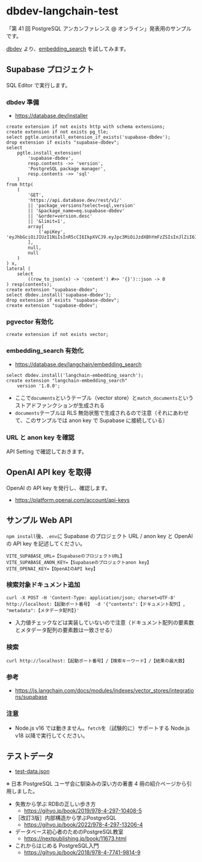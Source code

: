 # dbdev-langchain-test

「第 41 回 PostgreSQL アンカンファレンス @ オンライン」発表用のサンプルです。

[dbdev](https://database.dev/) より、[embedding_search](https://database.dev/langchain/embedding_search) を試してみます。

## Supabase プロジェクト

SQL Editor で実行します。

### dbdev 準備

- https://database.dev/installer

```SQL(1)
create extension if not exists http with schema extensions;
create extension if not exists pg_tle;
select pgtle.uninstall_extension_if_exists('supabase-dbdev');
drop extension if exists "supabase-dbdev";
select
    pgtle.install_extension(
        'supabase-dbdev',
        resp.contents ->> 'version',
        'PostgreSQL package manager',
        resp.contents ->> 'sql'
    )
from http(
    (
        'GET',
        'https://api.database.dev/rest/v1/'
        || 'package_versions?select=sql,version'
        || '&package_name=eq.supabase-dbdev'
        || '&order=version.desc'
        || '&limit=1',
        array[
            ('apiKey', 'eyJhbGciOiJIUzI1NiIsInR5cCI6IkpXVCJ9.eyJpc3MiOiJzdXBhYmFzZSIsInJlZiI6InhtdXB0cHBsZnZpaWZyYndtbXR2Iiwicm9sZSI6ImFub24iLCJpYXQiOjE2ODAxMDczNzIsImV4cCI6MTk5NTY4MzM3Mn0.z2CN0mvO2No8wSi46Gw59DFGCTJrzM0AQKsu_5k134s')::http_header
        ],
        null,
        null
    )
) x,
lateral (
    select
        ((row_to_json(x) -> 'content') #>> '{}')::json -> 0
) resp(contents);
create extension "supabase-dbdev";
select dbdev.install('supabase-dbdev');
drop extension if exists "supabase-dbdev";
create extension "supabase-dbdev";
```

### pgvector 有効化

```SQL(2)
create extension if not exists vector;
```

### embedding_search 有効化

- https://database.dev/langchain/embedding_search

```SQL(3)
select dbdev.install('langchain-embedding_search');
create extension "langchain-embedding_search"
    version '1.0.0';
```

- ここで`documents`というテーブル（vector store）と`match_documents`というストアドファンクションが生成される
- `documents`テーブルは RLS 無効状態で生成されるので注意（それにあわせて、このサンプルでは anon key で Supabase に接続している）

### URL と anon key を確認

API Setting で確認しておきます。

## OpenAI API key を取得

OpenAI の API key を発行し、確認します。

- https://platform.openai.com/account/api-keys

## サンプル Web API

`npm install`後、`.env`に Supabase のプロジェクト URL / anon key と OpenAI の API key を記述してください。

```.env
VITE_SUPABASE_URL=【SupabaseのプロジェクトURL】
VITE_SUPABASE_ANON_KEY=【Supabaseのプロジェクトanon key】
VITE_OPENAI_KEY=【OpenAIのAPI key】
```

### 検索対象ドキュメント追加

```ドキュメント追加
curl -X POST -H 'Content-Type: application/json; charset=UTF-8' http://localhost:【起動ポート番号】 -d '{"contents":【ドキュメント配列】, "metadata":【メタデータ配列】}'
```

- 入力値チェックなどは実装していないので注意（ドキュメント配列の要素数とメタデータ配列の要素数は一致させる）

### 検索


```検索
curl http://localhost:【起動ポート番号】/【検索キーワード】/【結果の最大数】
```

### 参考

- https://js.langchain.com/docs/modules/indexes/vector_stores/integrations/supabase

### 注意

- Node.js v16 では動きません。`fetch`を（試験的に）サポートする Node.js v18 以降で実行してください。

## テストデータ

- [test-data.json](./test-data.json)

※ 日本 PostgreSQL ユーザ会に馴染みの深い方の著書 4 冊の紹介ページから引用しました。

- 失敗から学ぶ RDBの正しい歩き方
  - https://gihyo.jp/book/2019/978-4-297-10408-5
- ［改訂3版］内部構造から学ぶPostgreSQL
  - https://gihyo.jp/book/2022/978-4-297-13206-4
- データベース初心者のためのPostgreSQL教室
  - https://nextpublishing.jp/book/11673.html
- これからはじめる PostgreSQL入門
  - https://gihyo.jp/book/2018/978-4-7741-9814-9